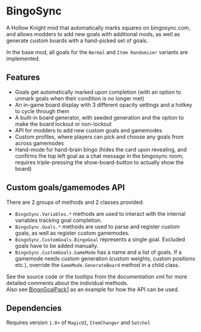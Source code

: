 # BingoSync

A Hollow Knight mod that automatically marks squares on bingosync.com, and allows modders to add new goals with additional mods, as well as generate custom boards with a hand-picked set of goals.

In the base mod, all goals for the `Normal` and `Item Randomizer` variants are implemented.

## Features

- Goals get automatically marked upon completion (with an option to unmark goals when their condition is no longer met)
- An in-game board display with 3 different opacity settings and a hotkey to cycle through them
- A built-in board generator, with seeded generation and the option to make the board lockout or non-lockout
- API for modders to add new custom goals and gamemodes
- Custom profiles, where players can pick and choose any goals from across gamemodes
- Hand-mode for hand-brain bingo (hides the card upon revealing, and confirms the top left goal as a chat message in the bingosync room, requires triple-pressing the show-board-button to actually show the board)

## Custom goals/gamemodes API

There are 2 groups of methods and 2 classes provided:
- `BingoSync.Variables.*` methods are used to interact with the internal variables tracking goal completion.
- `BingoSync.Goals.*` methods are used to parse and register custom goals, as well as register custom gamemodes.
- `BingoSync.CustomGoals.BingoGoal` represents a single goal. Excluded goals have to be added manually.
- `BingoSync.CustomGoals.GameMode` has a name and a list of goals. If a gamemode needs custom generation (custom weights, custom positions etc.), override the `GameMode.GenerateBoard` method in a child class.

See the source code or the tooltips from the documentation xml for more detailed comments about the individual methods.  
Also see [BingoGoalPack1](https://github.com/TheMathGeek314/BingoGoalPack1/) as an example for how the API can be used.

## Dependencies

Requires version `1.8+` of `MagicUI`, `ItemChanger` and `Satchel`
